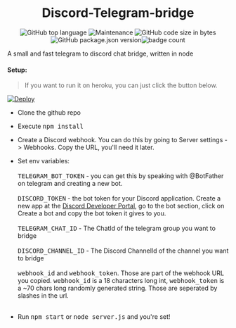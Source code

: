 <h1 align="center"> 
Discord-Telegram-bridge
</h1>
<p align="center">
<img alt="GitHub top language" src="https://img.shields.io/github/languages/top/daaniiieel/discord-telegram-bridge?style=for-the-badge"> <img alt="Maintenance" src="https://img.shields.io/maintenance/yes/2020?style=for-the-badge"> <img alt="GitHub code size in bytes" src="https://img.shields.io/github/languages/code-size/daaniiieel/discord-telegram-bridge?style=for-the-badge"> <img alt="GitHub package.json version" src="https://img.shields.io/github/package-json/v/daaniiieel/discord-telegram-bridge?style=for-the-badge"><img alt="badge count" src="https://img.shields.io/badge/badges-5-success?style=for-the-badge">
 </p>
A small and fast telegram to discord chat bridge, written in node 

#### Setup:
> If you want to run it on heroku, you can just click the button below. 

[![Deploy](https://www.herokucdn.com/deploy/button.svg)](https://heroku.com/deploy?template=https://github.com/filcnaplo/discord-telegram-bridge)

* Clone the github repo
* Execute <kbd>npm install</kbd>
* Create a Discord webhook. You can do this by going to Server settings -> Webhooks. Copy the URL, you'll need it later.
* Set env variables: <br> <br>
<kbd>TELEGRAM_BOT_TOKEN</kbd> - you can get this by speaking with @BotFather on telegram and creating a new bot. <br> <br>
<kbd>DISCORD_TOKEN</kbd> - the bot token for your Discord application. Create a new app at the [Discord Developer Portal](https://discord.com/developers/applications), go to the bot section, click on Create a bot and copy the bot token it gives to you. <br> <br>
<kbd>TELEGRAM_CHAT_ID</kbd> - The ChatId of the telegram group you want to bridge <br> <br>
<kbd>DISCORD_CHANNEL_ID</kbd> - The Discord ChannelId of the channel you want to bridge <br> <br>
<kbd>webhook_id</kbd> and <kbd>webhook_token</kbd>. Those are part of the webhook URL you copied. <kbd>webhook_id</kbd> is a 18 characters long int, <kbd>webhook_token</kbd> is a ~70 chars long randomly generated string. Those are seperated by slashes in the url. <br> <br>

* Run <kbd>npm start</kbd> or <kbd>node server.js</kbd> and you're set!
